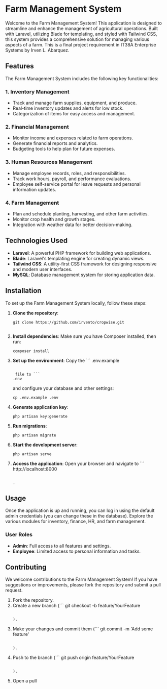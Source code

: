 # Farm Management System

Welcome to the Farm Management System! This application is designed to streamline and enhance the management of agricultural operations. Built with Laravel, utilizing Blade for templating, and styled with Tailwind CSS, this system provides a comprehensive solution for managing various aspects of a farm. This is a final project requirement in IT38A Enterprise Systems by Irven L. Abarquez.

## Features

The Farm Management System includes the following key functionalities:

### 1. Inventory Management

- Track and manage farm supplies, equipment, and produce.
- Real-time inventory updates and alerts for low stock.
- Categorization of items for easy access and management.

### 2. Financial Management

- Monitor income and expenses related to farm operations.
- Generate financial reports and analytics.
- Budgeting tools to help plan for future expenses.

### 3. Human Resources Management

- Manage employee records, roles, and responsibilities.
- Track work hours, payroll, and performance evaluations.
- Employee self-service portal for leave requests and personal information updates.

### 4. Farm Management

- Plan and schedule planting, harvesting, and other farm activities.
- Monitor crop health and growth stages.
- Integration with weather data for better decision-making.

## Technologies Used

- **Laravel**: A powerful PHP framework for building web applications.
- **Blade**: Laravel's templating engine for creating dynamic views.
- **Tailwind CSS**: A utility-first CSS framework for designing responsive and modern user interfaces.
- **MySQL**: Database management system for storing application data.

## Installation

To set up the Farm Management System locally, follow these steps:

1. **Clone the repository**:

   ```
   git clone https://github.com/irvento/cropwise.git

   
   ```
2. **Install dependencies**:
   Make sure you have Composer installed, then run:

   ```
   composer install
   
   ```
3. **Set up the environment**:
   Copy the ```
   .env.example
   ```

    file to ```
   .env
   ```

    and configure your database and other settings:

   ```
   cp .env.example .env
   
   ```
4. **Generate application key**:

   ```
   php artisan key:generate
   
   ```
5. **Run migrations**:

   ```
   php artisan migrate
   
   ```
6. **Start the development server**:

   ```
   php artisan serve
   
   ```
7. **Access the application**:
   Open your browser and navigate to ```
   http://localhost:8000
   ```

   .

## Usage

Once the application is up and running, you can log in using the default admin credentials (you can change these in the database). Explore the various modules for inventory, finance, HR, and farm management. 

### User Roles

- **Admin**: Full access to all features and settings.
- **Employee**: Limited access to personal information and tasks.

## Contributing

We welcome contributions to the Farm Management System! If you have suggestions or improvements, please fork the repository and submit a pull request. 

1. Fork the repository.
2. Create a new branch (```
   git checkout -b feature/YourFeature
   ```

   ).
3. Make your changes and commit them (```
   git commit -m 'Add some feature'
   ```

   ).
4. Push to the branch (```
   git push origin feature/YourFeature
   ```

   ).
5. Open a pull
